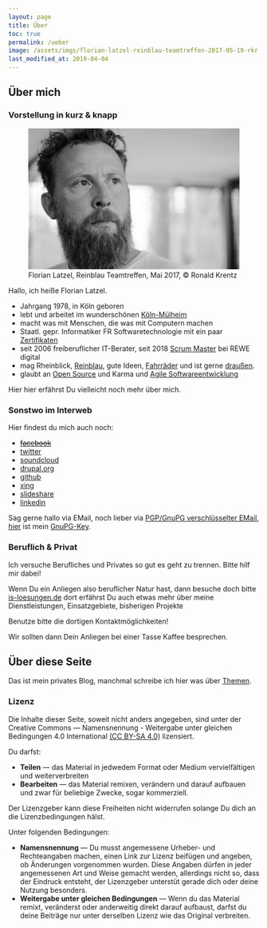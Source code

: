 ```yaml
---
layout: page
title: Über 
toc: true
permalink: /ueber
image: /assets/imgs/florian-latzel-reinblau-teamtreffen-2017-05-19-rkr.jpg
last_modified_at: 2019-04-04
---
```

## Über mich

### Vorstellung in kurz & knapp
<figure role="group">
  <img src="/assets/imgs/florian-latzel-reinblau-teamtreffen-2017-05-19-rkr.jpg" alt="Florian Latzel, Reinblau Teamtreffen, Mai 2017" />
  <figcaption>Florian Latzel, Reinblau Teamtreffen, Mai 2017, &copy; Ronald Krentz</figcaption>
</figure>  

Hallo, ich heiße Florian Latzel.

- Jahrgang 1978, in Köln geboren
- lebt und arbeitet im wunderschönen [Köln-Mülheim](/tags/muellem/index.html)
- macht was mit Menschen, die was mit Computern machen
- Staatl. gepr. Informatiker FR Softwaretechnologie mit ein paar [Zertifikaten](/tags/zertifikat/index.html)
- seit 2006 freiberuflicher IT-Berater, seit 2018 [Scrum Master](/tags/scrum-master/index.html) bei REWE digital
- mag Rheinblick, [Reinblau](/tags/reinblau/index.html), gute Ideen, [Fahrräder](/tags/fahrrad/index.html) und ist gerne [draußen](/tags/draussen/index.html).
- glaubt an [Open Source](/tags/open-source/index.html) und Karma und [Agile Softwareentwicklung](/tags/agile/index.html)

Hier hier erfährst Du vielleicht noch mehr über mich.

### Sonstwo im Interweb

Hier findest du mich auch noch:

- [~~facebook~~](/node/1630)
- [twitter](http://twitter.com/fl3a)
- [soundcloud](http://soundcloud.com/florian-latzel/favorites)
- [drupal.org](http://drupal.org/user/51103)
- [github](https://github.com/fl3a)
- [xing](http://www.xing.com/profile/Florian_Latzel)
- [slideshare](http://de.slideshare.net/fl3a)
- [linkedin](https://de.linkedin.com/in/florianlatzel/en)

Sag gerne hallo via EMail, noch lieber via [PGP/GnuPG verschlüsselter EMail](/gnupg-micro-howto.html), 
[hier](https://keyserver.ubuntu.com/pks/lookup?op=get&search=0x768146CD269B69D1) ist mein [GnuPG-Key](/gnupg-micro-howto.html).

### Beruflich & Privat

Ich versuche Berufliches und Privates so gut es geht zu trennen.
Bitte hilf mir dabei!

Wenn Du ein Anliegen also beruflicher Natur hast, dann besuche doch bitte [is-loesungen.de](https://is-loesungen.de)
dort erfährst Du auch etwas mehr über meine Dienstleistungen, Einsatzgebiete, bisherigen Projekte 

Benutze bitte die dortigen Kontaktmöglichkeiten!

Wir sollten dann Dein Anliegen bei einer Tasse Kaffee besprechen.

## Über diese Seite

Das ist mein privates Blog, manchmal schreibe ich hier was über [Themen](/themen.html).

### Lizenz

Die Inhalte dieser Seite, soweit nicht anders angegeben, sind unter der Creative Commons &mdash;
Namensnennung - Weitergabe unter gleichen Bedingungen 4.0 International 
[(CC BY-SA 4.0)](https://creativecommons.org/licenses/by-sa/4.0/deed.de) lizensiert.

Du darfst:

- **Teilen** — das Material in jedwedem Format oder Medium vervielfältigen und weiterverbreiten
- **Bearbeiten** — das Material remixen, verändern und darauf aufbauen 
 und zwar für beliebige Zwecke, sogar kommerziell.

Der Lizenzgeber kann diese Freiheiten nicht widerrufen solange Du dich an die Lizenzbedingungen hälst.

Unter folgenden Bedingungen:

- **Namensnennung** — Du musst angemessene Urheber- und Rechteangaben machen, 
 einen Link zur Lizenz beifügen und angeben, ob Änderungen vorgenommen wurden. 
 Diese Angaben dürfen in jeder angemessenen Art und Weise gemacht werden, 
 allerdings nicht so, dass der Eindruck entsteht, 
 der Lizenzgeber unterstüt gerade dich oder deine Nutzung besonders.
- **Weitergabe unter gleichen Bedingungen** — Wenn du das Material remixt, 
  veränderst oder anderweitig direkt darauf aufbaust, 
  darfst du deine Beiträge nur unter derselben Lizenz wie das Original verbreiten.
